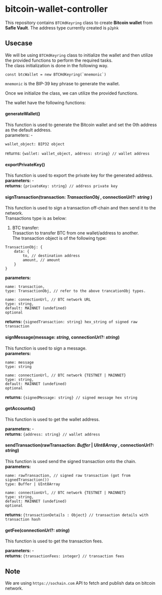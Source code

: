 # bitcoin-wallet-controller

This repository contains `BTCHdKeyring` class to create **Bitcoin wallet** from **Safle Vault**. The address type currently created is `p2phk`


## Usecase

We will be using `BTCHdKeyring` class to initialize the wallet and then utilize the provided functions to perform the required tasks. <br />
The class initialization is done in the following way.

```
const btcWallet = new BTCHdKeyring(`mnemonic`)
```

`mnemonic` is the BIP-39 key phrase to generate the wallet.

Once we initialize the class, we can utilize the provided functions.

The wallet have the following functions:

#### generateWallet()

This function is used to generate the Bitcoin wallet and set the 0th address as the default address. <br />
parameters: - <br />
```
wallet_object: BIP32 object
```
returns: `{wallet: wallet_object, address: string} // wallet address`

#### exportPrivateKey()

This function is used to export the private key for the generated address. <br />
**parameters:** - <br />
**returns:** `{privateKey: string} // address private key`

#### signTransaction(transaction: _TransactionObj_ , connectionUrl?: _string_ )

This function is used to sign a transaction off-chain and then send it to the network.<br /> Transactions type is as below:

1. BTC transfer:<br />
   Trasaction to transfer BTC from one wallet/address to another.<br />The transaction object is of the following type:
```
TransactionObj: {
    data: {
        to, // destination address
        amount, // amount
    }
}
```

**parameters:**
```
name: transaction,
type: TransactionObj, // refer to the above trancationObj types.

name: connectionUrl, // BTC network URL
type: string,
default: MAINNET (undefined)
optional
```
**returns:** `{signedTransaction: string} hex_string of signed raw transaction`

#### signMessage(message: _string_, connectionUrl?: _string_)

This function is used to sign a message. <br />
**parameters:**
```
name: message
type: string

name: connectionUrl, // BTC network {TESTNET | MAINNET}
type: string,
default: MAINNET (undefined)
optional
```
**returns:** `{signedMessage: string} // signed message hex string`

#### getAccounts()

This function is used to get the wallet address. <br />

**parameters:** - <br />
**returns:** `{address: string} // wallet address`

#### sendTransaction(rawTransaction: _Buffer_ | _UInt8Array_ , connectionUrl?: _string_)

This function is used send the signed transaction onto the chain. <br />
**parameters:**
```
name: rawTransaction, // signed raw transaction (got from signedTransaction())
type: Buffer | UInt8Array

name: connectionUrl, // BTC network {TESTNET | MAINNET}
type: string,
default: MAINNET (undefined)
optional
```
**returns:** `{transactionDetails : Object} // transaction details with transaction hash`

#### getFee(connectionUrl?: _string_)

This function is used to get the transaction fees. <br />

**parameters:** - <br />
**returns:** `{transactionFees: integer} // transaction fees`

## Note

We are using `https://sochain.com` API to fetch and publish data on bitcoin network. 